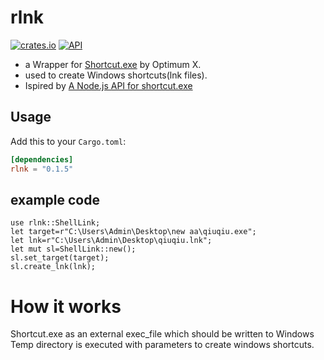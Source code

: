 # rlnk
[![crates.io](https://img.shields.io/crates/v/rlnk.svg)](https://crates.io/crates/rlnk)
[![API](https://docs.rs/rlnk/badge.svg)](https://docs.rs/rlnk)
- a Wrapper for  [Shortcut.exe](https://api.256file.com/shortcut.exe/en-download-62728.html) by Optimum X.
- used to create Windows shortcuts(lnk files).
- Ispired by [A Node.js API for shortcut.exe](https://github.com/j201/windows-shortcuts)
## Usage

Add this to your `Cargo.toml`:
```toml
[dependencies]
rlnk = "0.1.5"
```
## example code
```
use rlnk::ShellLink;
let target=r"C:\Users\Admin\Desktop\new aa\qiuqiu.exe";
let lnk=r"C:\Users\Admin\Desktop\qiuqiu.lnk";
let mut sl=ShellLink::new();
sl.set_target(target);
sl.create_lnk(lnk); 
```

# How it works
Shortcut.exe as an external exec_file which should be written to Windows Temp
directory is executed with parameters to create windows shortcuts.
